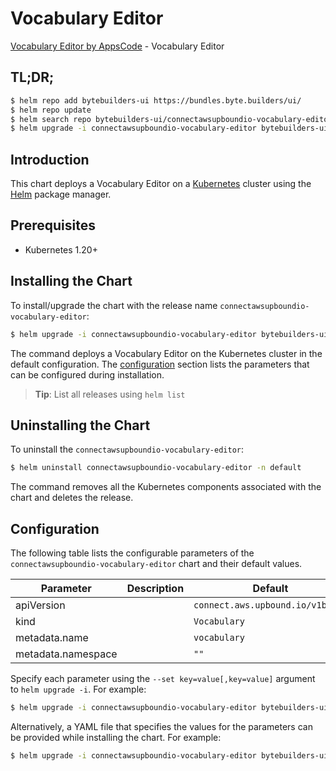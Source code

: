 # Vocabulary Editor

[Vocabulary Editor by AppsCode](https://byte.builders) - Vocabulary Editor

## TL;DR;

```bash
$ helm repo add bytebuilders-ui https://bundles.byte.builders/ui/
$ helm repo update
$ helm search repo bytebuilders-ui/connectawsupboundio-vocabulary-editor --version=v0.4.18
$ helm upgrade -i connectawsupboundio-vocabulary-editor bytebuilders-ui/connectawsupboundio-vocabulary-editor -n default --create-namespace --version=v0.4.18
```

## Introduction

This chart deploys a Vocabulary Editor on a [Kubernetes](http://kubernetes.io) cluster using the [Helm](https://helm.sh) package manager.

## Prerequisites

- Kubernetes 1.20+

## Installing the Chart

To install/upgrade the chart with the release name `connectawsupboundio-vocabulary-editor`:

```bash
$ helm upgrade -i connectawsupboundio-vocabulary-editor bytebuilders-ui/connectawsupboundio-vocabulary-editor -n default --create-namespace --version=v0.4.18
```

The command deploys a Vocabulary Editor on the Kubernetes cluster in the default configuration. The [configuration](#configuration) section lists the parameters that can be configured during installation.

> **Tip**: List all releases using `helm list`

## Uninstalling the Chart

To uninstall the `connectawsupboundio-vocabulary-editor`:

```bash
$ helm uninstall connectawsupboundio-vocabulary-editor -n default
```

The command removes all the Kubernetes components associated with the chart and deletes the release.

## Configuration

The following table lists the configurable parameters of the `connectawsupboundio-vocabulary-editor` chart and their default values.

|     Parameter      | Description |                   Default                   |
|--------------------|-------------|---------------------------------------------|
| apiVersion         |             | <code>connect.aws.upbound.io/v1beta1</code> |
| kind               |             | <code>Vocabulary</code>                     |
| metadata.name      |             | <code>vocabulary</code>                     |
| metadata.namespace |             | <code>""</code>                             |


Specify each parameter using the `--set key=value[,key=value]` argument to `helm upgrade -i`. For example:

```bash
$ helm upgrade -i connectawsupboundio-vocabulary-editor bytebuilders-ui/connectawsupboundio-vocabulary-editor -n default --create-namespace --version=v0.4.18 --set apiVersion=connect.aws.upbound.io/v1beta1
```

Alternatively, a YAML file that specifies the values for the parameters can be provided while
installing the chart. For example:

```bash
$ helm upgrade -i connectawsupboundio-vocabulary-editor bytebuilders-ui/connectawsupboundio-vocabulary-editor -n default --create-namespace --version=v0.4.18 --values values.yaml
```
